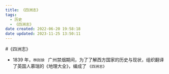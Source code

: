 ```yaml
---
title: 《四洲志》
tags:
  - 历史
  - 《四洲志》
date created: 2022-06-20 19:58:18
date updated: 2023-11-25 13:50:11
---
```


#《四洲志》

- 1839 年，`林则徐 ` 广州禁烟期间，为了了解西方国家的历史与现状，组织翻译了英国人慕瑞的《地理大全》，编成了 `《四洲志》`
